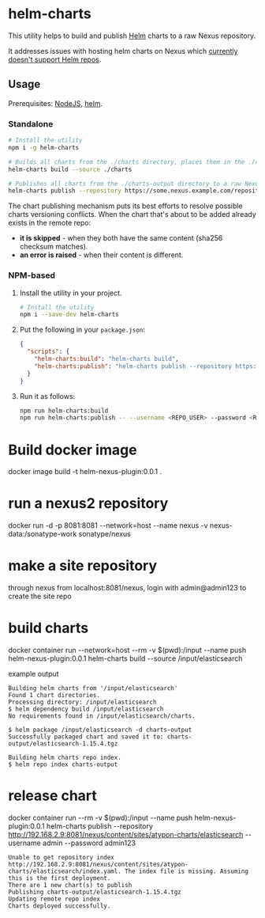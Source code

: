 # helm-charts

This utility helps to build and publish [Helm](https://helm.sh/) charts
to a raw Nexus repository.

It addresses issues with hosting
helm charts on Nexus which [currently doesn't support Helm repos](https://issues.sonatype.org/browse/NEXUS-13325).

## Usage

Prerequisites: [NodeJS](https://nodejs.org/en/), [helm](https://github.com/kubernetes/helm#install).

### Standalone

```bash
# Install the utility
npm i -g helm-charts

# Builds all charts from the ./charts directory, places them in the ./charts-output directory and generates a repo index.
helm-charts build --source ./charts

# Publishes all charts from the ./charts-output directory to a raw Nexus repo available at https://some.nexus.example.com/repository/helm-raw/charts
helm-charts publish --repository https://some.nexus.example.com/repository/helm-raw/charts --username <REPO_USER> --password <REPO_PASS>
```

The chart publishing mechanism puts its best efforts to resolve possible charts versioning conflicts.
When the chart that's about to be added already exists in the remote repo:
- **it is skipped** - when they both have the same content (sha256 checksum matches).
- **an error is raised** - when their content is different.

### NPM-based

1. Install the utility in your project.

   ```bash
   # Install the utility
   npm i --save-dev helm-charts
   ```

2. Put the following in your `package.json`:

   ```json
   {
     "scripts": {
       "helm-charts:build": "helm-charts build",
       "helm-charts:publish": "helm-charts publish --repository https://some.nexus.example.com/repository/helm-raw/charts"
     }
   }
   ```

3. Run it as follows:

   ```bash
   npm run helm-charts:build
   npm run helm-charts:publish -- --username <REPO_USER> --password <REPO_PASS>
   ```

# Build docker image 
docker image build -t helm-nexus-plugin:0.0.1 .

# run a nexus2 repository
docker run -d -p 8081:8081 --network=host --name nexus -v nexus-data:/sonatype-work sonatype/nexus

# make a site repository
through nexus from localhost:8081/nexus, login with admin@admin123 to create the site repo

# build charts
docker container run --network=host --rm -v $(pwd):/input --name push helm-nexus-plugin:0.0.1 helm-charts build  --source /input/elasticsearch

example output
```
Building helm charts from '/input/elasticsearch'
Found 1 chart directories.
Processing directory: /input/elasticsearch
$ helm dependency build /input/elasticsearch
No requirements found in /input/elasticsearch/charts.

$ helm package /input/elasticsearch -d charts-output
Successfully packaged chart and saved it to: charts-output/elasticsearch-1.15.4.tgz

Building helm charts repo index.
$ helm repo index charts-output
```
# release chart
docker container run  --rm -v $(pwd):/input --name push helm-nexus-plugin:0.0.1 helm-charts publish --repository http://192.168.2.9:8081/nexus/content/sites/atypon-charts/elasticsearch   --username admin --password admin123
```
Unable to get repository index http://192.168.2.9:8081/nexus/content/sites/atypon-charts/elasticsearch/index.yaml. The index file is missing. Assuming this is the first deployment.
There are 1 new chart(s) to publish
Publishing charts-output/elasticsearch-1.15.4.tgz
Updating remote repo index
Charts deployed successfully.
```